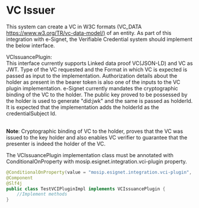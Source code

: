 # VC Issuer

This system can create a VC in W3C formats (VC\_DATA [https://www.w3.org/TR/vc-data-model/)](https://www.w3.org/TR/vc-data-model/\)) of an entity. As part of this integration with e-Signet, the Verifiable Credential system should implement the below interface.

VCIssuancePlugin:\
This interface currently supports Linked data proof VC(JSON-LD) and VC as JWT. Type of the VC requested and the Format in which VC is expected is passed as input to the implementation. Authorization details about the holder as present in the bearer token is also one of the inputs to the VC plugin implementation. e-Signet currently mandates the cryptographic binding of the VC to the holder. The public key proved to be possessed by the holder is used to generate "did:jwk" and the same is passed as holderId. It is expected that the implementation adds the holderId as the credentialSubject Id.

\
**Note**: Cryptographic binding of VC to the holder, proves that the VC was issued to the key holder and also enables VC verifier to guarantee that the presenter is indeed the holder of the VC.

The VCIssuancePlugin implementation class must be annotated with ConditionalOnProperty with mosip.esignet.integration.vci-plugin property.

```java
@ConditionalOnProperty(value = "mosip.esignet.integration.vci-plugin", havingValue = "TestVCIPluginImpl")
@Component
@Slf4j
public class TestVCIPluginImpl implements VCIssuancePlugin {
	//Implement methods
}
```
